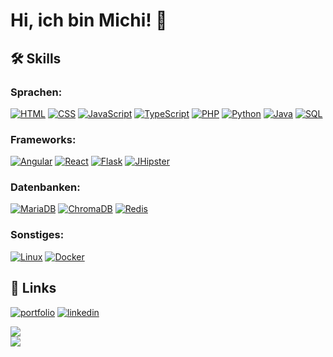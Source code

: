 # Hi, ich bin Michi! 👋


## 🛠 Skills
### Sprachen:
[![HTML](https://img.shields.io/badge/HTML-E34F26?style=for-the-badge&logo=html5&logoColor=white)](https://www.w3schools.com/html/)
[![CSS](https://img.shields.io/badge/CSS-1572B6?style=for-the-badge&logo=css3&logoColor=white)](https://www.w3schools.com/html/)
[![JavaScript](https://img.shields.io/badge/JavaScript-F7DF1E?style=for-the-badge&logo=javascript&logoColor=black)](https://www.w3schools.com/html/)
[![TypeScript](https://img.shields.io/badge/TypeScript-3178C6?style=for-the-badge&logo=typescript&logoColor=white)](https://www.typescriptlang.org)
[![PHP](https://img.shields.io/badge/PHP-777BB4?style=for-the-badge&logo=php&logoColor=white)](https://www.php.net)
[![Python](https://img.shields.io/badge/Python-3776AB?style=for-the-badge&logo=python&logoColor=white)](https://www.python.org)
[![Java](https://img.shields.io/badge/Java-007396?style=for-the-badge&logo=java&logoColor=white)](https://www.java.com/de/)
[![SQL](https://img.shields.io/badge/SQL-000000?style=for-the-badge&logo=database&logoColor=white)](https://de.wikipedia.org/wiki/SQL)

### Frameworks:
[![Angular](https://img.shields.io/badge/Angular-DD0031?style=for-the-badge&logo=angular&logoColor=white)](https://angular.io)
[![React](https://img.shields.io/badge/React-20232A?style=for-the-badge&logo=react&logoColor=61DAFB)](https://react.dev)
[![Flask](https://img.shields.io/badge/Flask-000000?style=for-the-badge&logo=flask&logoColor=white)](https://flask.palletsprojects.com/en/3.0.x/)
[![JHipster](https://img.shields.io/badge/JHipster-59666C?style=for-the-badge&logo=jhipster&logoColor=white)](https://www.jhipster.tech)

### Datenbanken:
[![MariaDB](https://img.shields.io/badge/MariaDB-003545?style=for-the-badge&logo=mariadb&logoColor=white)](https://mariadb.org)
[![ChromaDB](https://img.shields.io/badge/ChromaDB-00C7B7?style=for-the-badge&logo=chroma&logoColor=white)](https://www.trychroma.com)
[![Redis](https://img.shields.io/badge/Redis-DC382D?style=for-the-badge&logo=redis&logoColor=white)](https://redis.io)

### Sonstiges:
[![Linux](https://img.shields.io/badge/Linux-FCC624?style=for-the-badge&logo=linux&logoColor=black)](https://ubuntu.com)
[![Docker](https://img.shields.io/badge/Docker-2496ED?style=for-the-badge&logo=docker&logoColor=white)](https://www.docker.com)


## 🔗 Links
[![portfolio](https://img.shields.io/badge/my_portfolio-000?style=for-the-badge&logo=ko-fi&logoColor=white)](https://www.michael-selbertinger.de)
[![linkedin](https://img.shields.io/badge/linkedin-0A66C2?style=for-the-badge&logo=linkedin&logoColor=white)](https://www.linkedin.com/in/michael-selbertinger-259b05288)


![](https://github-readme-streak-stats.herokuapp.com/?user=namedmichi&theme=dark&hide_border=false)<br/>
![](https://github-readme-stats.vercel.app/api?username=namedmichi&theme=dark&hide_border=false&include_all_commits=false&count_private=true)<br/>
